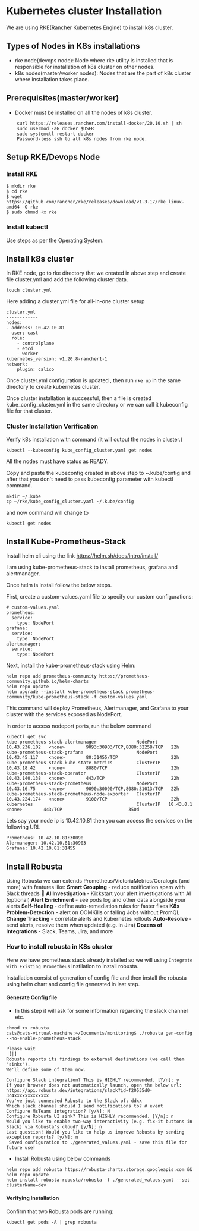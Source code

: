 # Kubernetes cluster Installation
  

 

We are using RKE(Rancher Kubernetes Engine) to install k8s cluster.


## Types of Nodes in K8s installations

- rke node(devops node): Node where rke utility is installed that is responsible for installation of k8s cluster on other nodes.
- k8s nodes(master/worker nodes): Nodes that are the part of k8s cluster where installation takes place.


## Prerequisites(master/worker)

- Docker must be installed on all the nodes of k8s cluster.


```
    curl https://releases.rancher.com/install-docker/20.10.sh | sh
    sudo usermod -aG docker $USER
    sudo systemctl restart docker 
    Password-less ssh to all k8s nodes from rke node.
```


## Setup RKE/Devops Node

### Install RKE


```
$ mkdir rke
$ cd rke
$ wget https://github.com/rancher/rke/releases/download/v1.3.17/rke_linux-amd64 -O rke
$ sudo chmod +x rke
```

### Install kubectl 
Use steps as per the Operating System.


 

## Install k8s cluster

In RKE node, go to rke directory that we created in above step and create file cluster.yml and add the following cluster data.

```
touch cluster.yml
```

Here adding a cluster.yml file for all-in-one cluster setup

```
cluster.yml
------------
nodes:
- address: 10.42.10.81
  user: cast
  role:
    - controlplane
    - etcd
    - worker
kubernetes_version: v1.20.8-rancher1-1
network:
    plugin: calico
```

Once cluster.yml configuration is updated , then run `rke up`  in the same directory to create kubernetes cluster.

Once cluster installation is successful, then a file is created kube_config_cluster.yml  in the same directory or we can call it kubeconfig file for that cluster.

 

### Cluster Installation Verification
Verify k8s installation with command (it will output the nodes in cluster.) 

```
kubectl --kubeconfig kube_config_cluster.yaml get nodes
```

All the nodes must have status as READY.

Copy and paste the kubeconfig created in above step to ~.kube/config and after that you don't need to pass kubeconfig parameter with kubectl command.


```
mkdir ~/.kube
cp ~/rke/kube_config_cluster.yaml ~/.kube/config
```

and now command will change to 

```
kubectl get nodes
```


## Install Kube-Prometheus-Stack

Install helm cli using the link https://helm.sh/docs/intro/install/
    
I am using kube-prometheus-stack to install prometheus, grafana and alertmanager.

Once helm is install follow the below steps.

First, create a custom-values.yaml file to specify our custom configurations:
```
# custom-values.yaml
prometheus:
  service:
    type: NodePort
grafana:
  service:
    type: NodePort
alertmanager:
  service:
    type: NodePort
```

Next, install the kube-prometheus-stack using Helm:

```
helm repo add prometheus-community https://prometheus-community.github.io/helm-charts
helm repo update
helm upgrade --install kube-prometheus-stack prometheus-community/kube-prometheus-stack -f custom-values.yaml
```

This command will deploy Prometheus, Alertmanager, and Grafana to your cluster with the services exposed as NodePort.


In order to access nodeport ports, run the below command
```
kubectl get svc
kube-prometheus-stack-alertmanager               NodePort    10.43.236.102   <none>        9093:30903/TCP,8080:32258/TCP   22h
kube-prometheus-stack-grafana                    NodePort    10.43.45.117    <none>        80:31455/TCP                    22h
kube-prometheus-stack-kube-state-metrics         ClusterIP   10.43.18.42     <none>        8080/TCP                        22h
kube-prometheus-stack-operator                   ClusterIP   10.43.140.138   <none>        443/TCP                         22h
kube-prometheus-stack-prometheus                 NodePort    10.43.16.75     <none>        9090:30090/TCP,8080:31013/TCP   22h
kube-prometheus-stack-prometheus-node-exporter   ClusterIP   10.43.224.174   <none>        9100/TCP                        22h
kubernetes                                       ClusterIP   10.43.0.1       <none>        443/TCP                         350d
```

Lets say your node ip is 10.42.10.81 then you can access the services on the following URL
```
Prometheus: 10.42.10.81:30090
Alermanager: 10.42.10.81:30903
Grafana: 10.42.10.81:31455
```


## Install Robusta

Using Robusta we can extends Prometheus/VictoriaMetrics/Coralogix (and more) with features like:
**Smart Grouping** - reduce notification spam with Slack threads 🧵
**AI Investigation** - Kickstart your alert investigations with AI (optional)
**Alert Enrichment** - see pods log and other data alongside your alerts
**Self-Healing** - define auto-remediation rules for faster fixes
**K8s Problem-Detection** - alert on OOMKills or failing Jobs without PromQL
**Change Tracking** - correlate alerts and Kubernetes rollouts
**Auto-Resolve** - send alerts, resolve them when updated (e.g. in Jira)
**Dozens of Integrations** - Slack, Teams, Jira, and more


### How to install robusta in K8s cluster
Here we have prometheus stack already installed so we will using `Integrate with Existing Prometheus` instllation to install robusta.

Installation consist of generation of config file and then install the robusta using helm chart and config file generated in last step.


#### Generate Config file

- In this step it will ask for some information regarding the slack channel etc.
```
chmod +x robusta
cats@cats-virtual-machine:~/Documents/monitoring$ ./robusta gen-config --no-enable-prometheus-stack

Please wait
 [|]
Robusta reports its findings to external destinations (we call them "sinks").
We'll define some of them now.

Configure Slack integration? This is HIGHLY recommended. [Y/n]: y
If your browser does not automatically launch, open the below url:
https://api.robusta.dev/integrations/slack?id=f20535d0-3c4xxxxxxxxxxxxx
You've just connected Robusta to the Slack of: ddxx
Which slack channel should I send notifications to? # event
Configure MsTeams integration? [y/N]: N
Configure Robusta UI sink? This is HIGHLY recommended. [Y/n]: n
Would you like to enable two-way interactivity (e.g. fix-it buttons in Slack) via Robusta's cloud? [y/N]: n
Last question! Would you like to help us improve Robusta by sending exception reports? [y/N]: n
 Saved configuration to ./generated_values.yaml - save this file for future use!
 ```
 
 - Install Robusta using below commands
 ```
 helm repo add robusta https://robusta-charts.storage.googleapis.com && helm repo update
 helm install robusta robusta/robusta -f ./generated_values.yaml --set clusterName=dev
 ```
 
 
#### Verifying Installation
Confirm that two Robusta pods are running:
```
kubectl get pods -A | grep robusta
 ```
 
 
 
 
 
 
 
 
 
 
 
 
 
 
 
